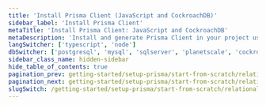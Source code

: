 ```yaml
---
title: 'Install Prisma Client (JavaScript and CockroachDB)'
sidebar_label: 'Install Prisma Client'
metaTitle: 'Install Prisma Client: JavaScript and CockroachDB'
metaDescription: 'Install and generate Prisma Client in your project using JavaScript and CockroachDB'
langSwitcher: ['typescript', 'node']
dbSwitcher: ['postgresql', 'mysql', 'sqlserver', 'planetscale', 'cockroachdb']
sidebar_class_name: hidden-sidebar
hide_table_of_contents: true
pagination_prev: getting-started/setup-prisma/start-from-scratch/relational-databases/using-prisma-migrate-node-cockroachdb
pagination_next: getting-started/setup-prisma/start-from-scratch/relational-databases/querying-the-database-node-cockroachdb
slugSwitch: /getting-started/setup-prisma/start-from-scratch/relational-databases/install-prisma-client-
---
```


<!-- InstallPrismaClient -->
